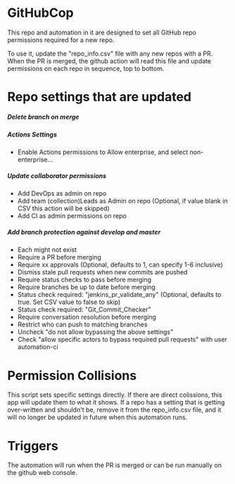 # GitHubCop

This repo and automation in it are designed to set all GitHub repo permissions required for a new repo. 

To use it, update the "repo_info.csv" file with any new repos with a PR. When the PR is merged, the github action will read this file and update permissions on each repo in sequence, top to bottom. 

# Repo settings that are updated

##### Delete branch on merge
##### Actions Settings
- Enable Actions permissions to Allow enterprise, and select non-enterprise...
##### Update collaborator permissions
- Add DevOps as admin on repo
- Add team (collection)Leads as Admin on repo (Optional, if value blank in CSV this action will be skipped)
- Add CI as admin permissions on repo
##### Add branch protection against develop and master
- Each might not exist
- Require a PR before merging
- Require xx approvals (Optional, defaults to 1, can specify 1-6 inclusive)
- Dismiss stale pull requests when new commits are pushed
- Require status checks to pass before merging
- Require branches be up to date before merging
- Status check required: "jenkins_pr_validate_any" (Optional, defaults to true. Set CSV value to false to skip)
- Status check required: "Git_Commit_Checker"
- Require conversation resolution before merging
- Restrict who can push to matching branches
- Uncheck "do not allow bypassing the above settings"
- Check "allow specific actors to bypass required pull requests" with user automation-ci

# Permission Collisions

This script sets specific settings directly. If there are direct colissions, this app will update them to what it shows. If a repo has a setting that is getting over-written and shouldn't be, remove it from the repo_info.csv file, and it will no longer be updated in future when this automation runs. 

# Triggers

The automation will run when the PR is merged or can be run manually on the github web console. 

